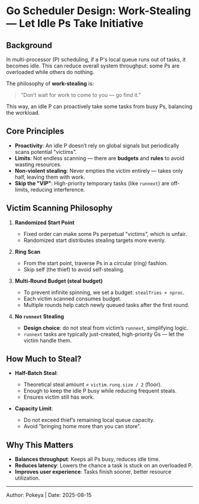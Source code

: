 # Go Scheduler Design: Work-Stealing — Let Idle Ps Take Initiative

## Background

In multi-processor (P) scheduling, if a P's local queue runs out of tasks, it becomes idle. This can reduce overall system throughput: some Ps are overloaded while others do nothing.

The philosophy of **work-stealing** is:

> "Don’t wait for work to come to you — go find it."

This way, an idle P can proactively take some tasks from busy Ps, balancing the workload.

## Core Principles

- **Proactivity**: An idle P doesn’t rely on global signals but periodically scans potential "victims".
- **Limits**: Not endless scanning — there are **budgets** and **rules** to avoid wasting resources.
- **Non-violent stealing**: Never empties the victim entirely — takes only half, leaving them with work.
- **Skip the "VIP"**: High-priority temporary tasks (like `runnext`) are off-limits, reducing interference.

## Victim Scanning Philosophy

1. **Randomized Start Point**

   - Fixed order can make some Ps perpetual "victims", which is unfair.
   - Randomized start distributes stealing targets more evenly.

2. **Ring Scan**

   - From the start point, traverse Ps in a circular (ring) fashion.
   - Skip self (the thief) to avoid self-stealing.

3. **Multi-Round Budget (steal budget)**

   - To prevent infinite spinning, we set a budget: `stealTries × nproc`.
   - Each victim scanned consumes budget.
   - Multiple rounds help catch newly queued tasks after the first round.

4. **No `runnext` Stealing**

   - **Design choice**: do not steal from victim’s `runnext`, simplifying logic.
   - `runnext` tasks are typically just-created, high-priority Gs — let the victim handle them.

## How Much to Steal?

- **Half-Batch Steal**:

  - Theoretical steal amount = `victim.runq.size / 2` (floor).
  - Enough to keep the idle P busy while reducing frequent steals.
  - Ensures victim still has work.

- **Capacity Limit**:

  - Do not exceed thief’s remaining local queue capacity.
  - Avoid "bringing home more than you can store".

## Why This Matters

- **Balances throughput**: Keeps all Ps busy, reduces idle time.
- **Reduces latency**: Lowers the chance a task is stuck on an overloaded P.
- **Improves user experience**: Tasks finish sooner, better resource utilization.

---

Author: Pokeya | Date: 2025-08-15

